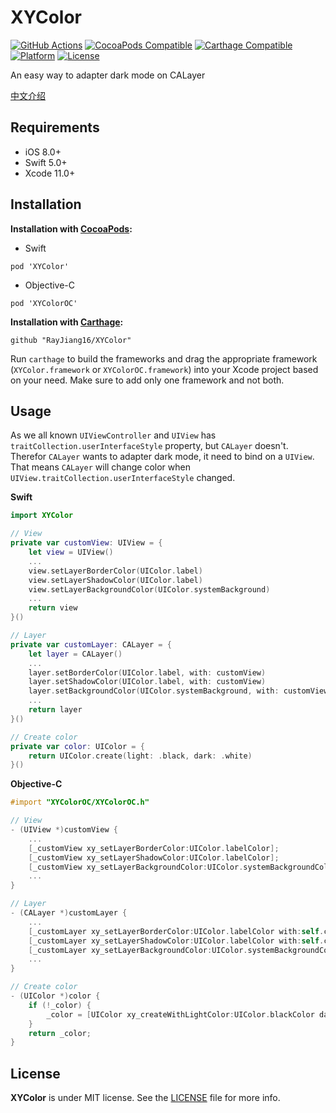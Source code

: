 # XYColor

[![GitHub Actions](https://github.com/RayJiang16/XYColor/workflows/build/badge.svg?branch=master)](https://github.com/RayJiang16/XYColor/actions?query=workflow%3Abuild)
[![CocoaPods Compatible](https://img.shields.io/cocoapods/v/XYColor.svg)](https://cocoapods.org/pods/XYColor)
[![Carthage Compatible](https://img.shields.io/badge/Carthage-compatible-4BC51D.svg?style=flat)](https://github.com/Carthage/Carthage)
[![Platform](https://img.shields.io/cocoapods/p/XYColor.svg?style=flat)](./)
[![License](https://img.shields.io/cocoapods/l/XYColor.svg?style=flat)](./LICENSE)

An easy way to adapter dark mode on CALayer

[中文介绍](README_CN.md)

## Requirements

- iOS 8.0+
- Swift 5.0+
- Xcode 11.0+

## Installation

**Installation with [CocoaPods](https://cocoapods.org/):**
- Swift
```
pod 'XYColor'
```
- Objective-C
```
pod 'XYColorOC'
```

**Installation with [Carthage](https://github.com/Carthage/Carthage):**
```
github "RayJiang16/XYColor"
```
Run `carthage` to build the frameworks and drag the appropriate framework (`XYColor.framework` or `XYColorOC.framework`) into your Xcode project based on your need. Make sure to add only one framework and not both.


## Usage
As we all known `UIViewController` and `UIView` has `traitCollection.userInterfaceStyle` property, but `CALayer` doesn't.
Therefor `CALayer` wants to adapter dark mode, it need to bind on a `UIView`.
That means `CALayer` will change color when `UIView.traitCollection.userInterfaceStyle` changed.

**Swift**
```swift
import XYColor

// View
private var customView: UIView = {
    let view = UIView()
    ...
    view.setLayerBorderColor(UIColor.label)
    view.setLayerShadowColor(UIColor.label)
    view.setLayerBackgroundColor(UIColor.systemBackground)
    ...
    return view
}()

// Layer
private var customLayer: CALayer = {
    let layer = CALayer()
    ...
    layer.setBorderColor(UIColor.label, with: customView)
    layer.setShadowColor(UIColor.label, with: customView)
    layer.setBackgroundColor(UIColor.systemBackground, with: customView)
    ...
    return layer
}()

// Create color
private var color: UIColor = {
    return UIColor.create(light: .black, dark: .white)
}()
```

**Objective-C**
```objective-c
#import "XYColorOC/XYColorOC.h"

// View
- (UIView *)customView {
    ...
    [_customView xy_setLayerBorderColor:UIColor.labelColor];
    [_customView xy_setLayerShadowColor:UIColor.labelColor];
    [_customView xy_setLayerBackgroundColor:UIColor.systemBackgroundColor];
    ...
}

// Layer
- (CALayer *)customLayer {
    ...
    [_customLayer xy_setLayerBorderColor:UIColor.labelColor with:self.customView];
    [_customLayer xy_setLayerShadowColor:UIColor.labelColor with:self.customView];
    [_customLayer xy_setLayerBackgroundColor:UIColor.systemBackgroundColor with:self.customView];
    ...
}

// Create color
- (UIColor *)color {
    if (!_color) {
        _color = [UIColor xy_createWithLightColor:UIColor.blackColor darkColor:UIColor.whiteColor];
    }
    return _color;
}
```

## License

**XYColor** is under MIT license. See the [LICENSE](LICENSE) file for more info.
